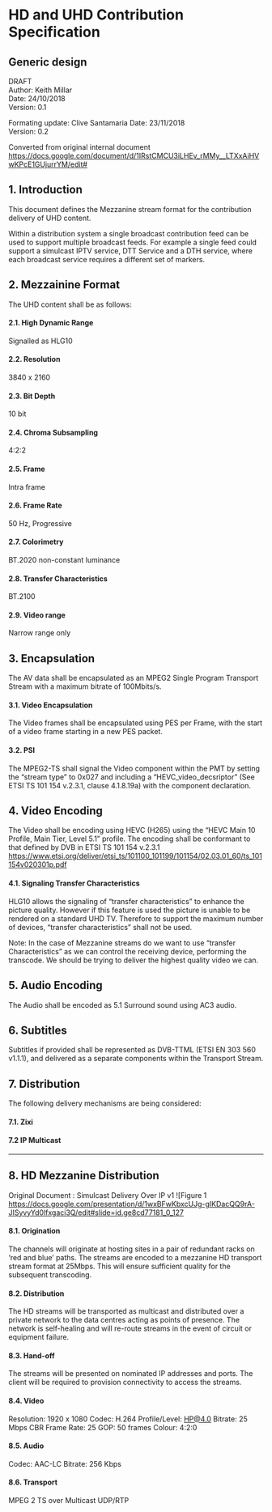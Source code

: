 # HD and UHD Contribution Specification

## Generic design

DRAFT  
Author: Keith Millar  
Date: 24/10/2018   
Version: 0.1  

Formating update: Clive Santamaria
Date: 23/11/2018   
Version: 0.2  

Converted from original internal document 
https://docs.google.com/document/d/1IRstCMCU3iLHEv_rMMy__LTXxAiHVwKPcE1GUjurrYM/edit#


## 1. Introduction
This document defines the Mezzanine stream format for the contribution delivery of 
UHD content.

Within a distribution system a single broadcast contribution feed can be used to
support multiple broadcast feeds. For example a single feed could support a
simulcast IPTV service, DTT Service and a DTH service, where each broadcast
service requires a different set of markers.


## 2. Mezzainine Format
The UHD content shall be as follows:

#### 2.1. High Dynamic Range

Signalled as HLG10

#### 2.2. Resolution

3840 x 2160

#### 2.3. Bit Depth

10 bit

#### 2.4. Chroma Subsampling

4:2:2

#### 2.5. Frame

Intra frame

#### 2.6. Frame Rate

50 Hz, Progressive

#### 2.7. Colorimetry

BT.2020 non-constant luminance

#### 2.8. Transfer Characteristics

BT.2100

#### 2.9. Video range

Narrow range only


## 3. Encapsulation

The AV data shall be encapsulated as an MPEG2 Single Program Transport Stream with a maximum bitrate of 100Mbits/s. 

#### 3.1. Video Encapsulation

The Video frames shall be encapsulated using PES per Frame, with the start of a video frame starting in a new PES packet. 

#### 3.2. PSI

The MPEG2-TS shall signal the Video component within the PMT by setting the “stream type” to  0x027 and including a
“HEVC_video_decsriptor” (See ETSI TS 101 154 v.2.3.1, clause 4.1.8.19a) with the component declaration.


## 4. Video Encoding

The Video shall be encoding using HEVC (H265) using the “HEVC Main 10 Profile, Main Tier, Level 5.1” profile. The encoding
shall be conformant to that defined by DVB in ETSI TS 101 154 v.2.3.1
https://www.etsi.org/deliver/etsi_ts/101100_101199/101154/02.03.01_60/ts_101154v020301p.pdf

#### 4.1. Signaling Transfer Characteristics

HLG10 allows the signaling of “transfer characteristics” to enhance the picture quality. However if this feature is used the
picture is unable to be rendered on a standard UHD TV. Therefore to support the maximum number of devices, “transfer
characteristics” shall not be used.

Note:  In the case of Mezzanine streams do we want to use “transfer Characteristics” as we can control the receiving device,
performing the transcode. We should be trying to deliver the highest quality video we can.


## 5. Audio Encoding

The Audio shall be encoded as 5.1 Surround sound using AC3 audio.


## 6. Subtitles

Subtitles if provided shall be represented as DVB-TTML (ETSI EN 303 560 v1.1.1), and delivered as a separate components
within the Transport Stream. 


## 7. Distribution

The following delivery mechanisms are being considered:

#### 7.1. Zixi
#### 7.2  IP Multicast


- - - - - - - - - - - - - - - - - - - - - - - - - - - - - - - - - - - - - - - - - - - - - - - - - - - - 


## 8. HD Mezzanine Distribution

Original Document : Simulcast Delivery Over IP v1
![Figure 1 https://docs.google.com/presentation/d/1wxBFwKbxcUJg-gIKDacQQ9rA-JISyvyYd0lfxgaci3Q/edit#slide=id.ge8cd77181_0_127


#### 8.1. Origination

The channels will originate at hosting sites in a pair of redundant racks on ‘red and blue’ paths. The streams are encoded 
to a mezzanine HD transport stream format at 25Mbps. This will ensure sufficient quality for the subsequent transcoding. 


#### 8.2. Distribution

The HD streams will be transported as multicast and distributed over a private network to the data centres acting as points of
presence. The network is self-healing and will re-route streams in the event of circuit or equipment failure.


#### 8.3. Hand-off

The streams will be presented on nominated IP addresses and ports. The client will be required to provision
connectivity to access the streams.


#### 8.4. Video

Resolution: 1920 x 1080
Codec: H.264
Profile/Level: HP@4.0
Bitrate: 25 Mbps CBR
Frame Rate: 25
GOP: 50 frames
Colour: 4:2:0 

#### 8.5.  Audio

Codec: AAC-LC
Bitrate: 256 Kbps

#### 8.6.  Transport

MPEG 2 TS over Multicast UDP/RTP

